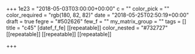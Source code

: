 +++
1e23 = "2018-05-03T03:00:00+00:00"
c = ""
color_pick = ""
color_required = "rgb(180, 82, 82)"
date = "2018-05-25T02:50:19+00:00"
draft = true
fegre = "#502626"
few_f = ""
my_matrix_group = ""
tags = []
title = "c45"
[datef_f_fe]
[[repeatable]]
color_nested = "#732727"
[[repeatable]]
[[repeatable]]
[[repeatable]]

+++
